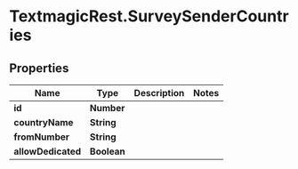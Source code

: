 # TextmagicRest.SurveySenderCountries

## Properties
Name | Type | Description | Notes
------------ | ------------- | ------------- | -------------
**id** | **Number** |  | 
**countryName** | **String** |  | 
**fromNumber** | **String** |  | 
**allowDedicated** | **Boolean** |  | 



